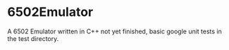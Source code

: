 # 6502Emulator
A 6502 Emulator written in C++ not yet finished, basic google unit tests in the test directory.
